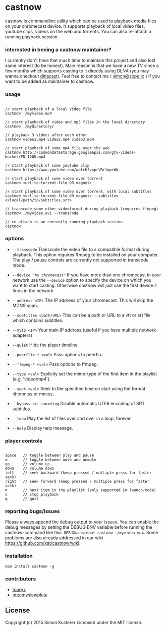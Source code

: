 # castnow

castnow is commandline utility which can be used to playback media files on
your chromecast device. It supports playback of local video files, youtube
clips, videos on the web and torrents. You can also re-attach a running
playback session.

### interested in beeing a castnow maintainer?

I currently don't have that much time to maintain this project and also lost some interest (to be honest).
Main reason is that we have a new TV since a few months which supports casting to it directly using
DLNA (you may wanna checkout [dlnacast](https://github.com/xat/dlnacast)).
Feel free to contact me ( [simon@sope.io](simon@sope.io) ) if you want to be added as maintainer to castnow.

### usage

```

// start playback of a local video file
castnow ./myvideo.mp4

// start playback of video and mp3 files in the local directory
castnow ./mydirectory/

// playback 3 videos after each other
castnow video1.mp4 video2.mp4 video3.mp4

// start playback of some mp4 file over the web
castnow http://commondatastorage.googleapis.com/gtv-videos-bucket/ED_1280.mp4

// start playback of some youtube clip
castnow https://www.youtube.com/watch?v=pcVRrlmpcWk

// start playback of some video over torrent
castnow <url-to-torrent-file OR magnet>

// start playback of some video over torrent, with local subtitles
castnow <url-to-torrent-file OR magnet> --subtitles </local/path/to/subtitles.srt>

// transcode some other videoformat during playback (requires ffmpeg)
castnow ./myvideo.avi --transcode

// re-attach to an currently running playback session
castnow

```

### options

* `--transcode` Transcode the video file to a compatible format during
playback. This option requires ffmpeg to be installed on your computer.
The play / pause controls are currently not supported in transcode mode.

* `--device "my chromecast"` If you have more than one chromecast in your network
use the `--device` option to specify the device on which you want to start casting.
Otherwise castnow will just use the first device it finds in the network.

* `--address <IP>` The IP address of your chromecast. This will skip the MDNS scan.

* `--subtitles <path/URL>` This can be a path or URL to a vtt or srt file which
contains subtitles.

* `--myip <IP>` Your main IP address (useful if you have multiple network adapters)

* `--quiet` Hide the player timeline.

* `--peerflix-* <val>` Pass options to peerflix.

* `--ffmpeg-* <val>` Pass options to ffmpeg.

* `--type <val>` Explicity set the mime-type of the first item in the playlist (e.g. 'video/mp4').

* `--seek <val>` Seek to the specified time on start using the format hh:mm:ss or mm:ss.

* `--bypass-srt-encoding` Disable automatic UTF8 encoding of SRT subtitles.

* `--loop` Play the list of files over and over in a loop, forever.

* `--help` Display help message.

### player controls

```

space   // toggle between play and pause
m       // toggle between mute and unmute
up      // volume up
down    // volume down
left    // seek backward (keep pressed / multiple press for faster seek)
right   // seek forward (keep pressed / multiple press for faster seek)
n       // next item in the playlist (only supported in launch-mode)
s       // stop playback
q       // quit

```

### reporting bugs/issues

Please always append the debug output to your issues. You can enable the debug messages by setting the
DEBUG ENV variable before running the castnow-command like this: `DEBUG=castnow* castnow ./myvideo.mp4`.
Some problems are also already addressed in our wiki https://github.com/xat/castnow/wiki.

### installation

`npm install castnow -g`

### contributers

* [tooryx](https://github.com/tooryx)
* [przemyslawpluta](https://github.com/przemyslawpluta)

## License
Copyright (c) 2015 Simon Kusterer
Licensed under the MIT license.
